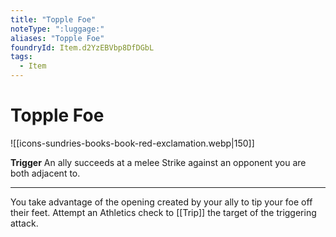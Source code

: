 ```yaml
---
title: "Topple Foe"
noteType: ":luggage:"
aliases: "Topple Foe"
foundryId: Item.d2YzEBVbp8DfDGbL
tags:
  - Item
---
```


# Topple Foe
![[icons-sundries-books-book-red-exclamation.webp|150]]

**Trigger** An ally succeeds at a melee Strike against an opponent you are both adjacent to.

* * *

You take advantage of the opening created by your ally to tip your foe off their feet. Attempt an Athletics check to [[Trip]] the target of the triggering attack.
